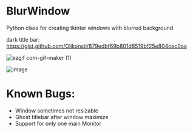 # BlurWindow
 Python class for creating tkinter windows with blurred background
 
 dark title bar: https://gist.github.com/Olikonsti/879edbf69b801d8519bf25e804cec0aa
 
 ![ezgif com-gif-maker (1)](https://user-images.githubusercontent.com/68354546/150221194-316ae8b9-c14f-4b0e-b4e5-fabc4f36c2e9.gif)

 ![image](https://user-images.githubusercontent.com/68354546/150221245-80e0fbaa-f55e-40ec-9a66-3b540fb6ad14.png)
 
 # Known Bugs:
- Window sometimes not resizable
- Ghost titlebar after window maximize
- Support for only one main Monitor
